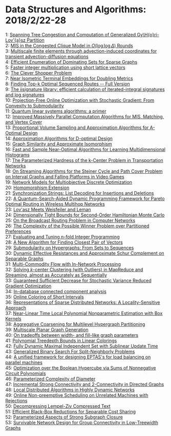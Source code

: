 # Data Structures and Algorithms: 2018/2/22-28  
1: [Spanning Tree Congestion and Computation of Generalized  Gy\H{o}ri-Lov\'{a}sz Partition](https://doi.org/10.48550/arXiv.1802.07632)  
2: [MIS in the Congested Clique Model in $O(\log \log \Delta)$ Rounds](https://doi.org/10.48550/arXiv.1802.07647)  
3: [Multiscale finite elements through advection-induced coordinates for  transient advection-diffusion equations](https://doi.org/10.48550/arXiv.1802.07684)  
4: [Efficient Enumeration of Dominating Sets for Sparse Graphs](https://doi.org/10.48550/arXiv.1802.07863)  
5: [Faster integer multiplication using short lattice vectors](https://doi.org/10.48550/arXiv.1802.07932)  
6: [The Clever Shopper Problem](https://doi.org/10.48550/arXiv.1802.07944)  
7: [Near Isometric Terminal Embeddings for Doubling Metrics](https://doi.org/10.48550/arXiv.1802.07967)  
8: [Finding Top-k Optimal Sequenced Routes -- Full Version](https://doi.org/10.48550/arXiv.1802.08014)  
9: [The iisignature library: efficient calculation of iterated-integral  signatures and log signatures](https://doi.org/10.48550/arXiv.1802.08252)  
10: [Projection-Free Online Optimization with Stochastic Gradient: From  Convexity to Submodularity](https://doi.org/10.48550/arXiv.1802.08183)  
11: [Quantum linear systems algorithms: a primer](https://doi.org/10.48550/arXiv.1802.08227)  
12: [Improved Massively Parallel Computation Algorithms for MIS, Matching,  and Vertex Cover](https://doi.org/10.48550/arXiv.1802.08237)  
13: [Proportional Volume Sampling and Approximation Algorithms for A-Optimal  Design](https://doi.org/10.48550/arXiv.1802.08318)  
14: [Approximation Algorithms for D-optimal Design](https://doi.org/10.48550/arXiv.1802.08372)  
15: [Graph Similarity and Approximate Isomorphism](https://doi.org/10.48550/arXiv.1802.08509)  
16: [Fast and Sample Near-Optimal Algorithms for Learning Multidimensional  Histograms](https://doi.org/10.48550/arXiv.1802.08513)  
17: [The Parameterized Hardness of the k-Center Problem in Transportation  Networks](https://doi.org/10.48550/arXiv.1802.08563)  
18: [On Streaming Algorithms for the Steiner Cycle and Path Cover Problem on  Interval Graphs and Falling Platforms in Video Games](https://doi.org/10.48550/arXiv.1802.08577)  
19: [Network Models for Multiobjective Discrete Optimization](https://doi.org/10.48550/arXiv.1802.08637)  
20: [Homomorphism Extension](https://doi.org/10.48550/arXiv.1802.08656)  
21: [Synchronization Strings: List Decoding for Insertions and Deletions](https://doi.org/10.48550/arXiv.1802.08663)  
22: [A Quantum-Search-Aided Dynamic Programming Framework for Pareto Optimal  Routing in Wireless Multihop Networks](https://doi.org/10.48550/arXiv.1802.08676)  
23: [Lov\'asz Meets Weisfeiler and Leman](https://doi.org/10.48550/arXiv.1802.08876)  
24: [Dimensionally Tight Bounds for Second-Order Hamiltonian Monte Carlo](https://doi.org/10.48550/arXiv.1802.08898)  
25: [On the Broadcast Routing Problem in Computer Networks](https://doi.org/10.48550/arXiv.1802.08955)  
26: [The Complexity of the Possible Winner Problem over Partitioned  Preferences](https://doi.org/10.48550/arXiv.1802.09001)  
27: [Evaluating and Tuning n-fold Integer Programming](https://doi.org/10.48550/arXiv.1802.09007)  
28: [A New Algorithm for Finding Closest Pair of Vectors](https://doi.org/10.48550/arXiv.1802.09104)  
29: [Submodularity on Hypergraphs: From Sets to Sequences](https://doi.org/10.48550/arXiv.1802.09110)  
30: [Dynamic Effective Resistances and Approximate Schur Complement on  Separable Graphs](https://doi.org/10.48550/arXiv.1802.09111)  
31: [Multi-Commodity Flow with In-Network Processing](https://doi.org/10.48550/arXiv.1802.09118)  
32: [Solving $k$-center Clustering (with Outliers) in MapReduce and  Streaming, almost as Accurately as Sequentially](https://doi.org/10.48550/arXiv.1802.09205)  
33: [Guaranteed Sufficient Decrease for Stochastic Variance Reduced Gradient  Optimization](https://doi.org/10.48550/arXiv.1802.09933)  
34: [In-database connected component analysis](https://doi.org/10.48550/arXiv.1802.09478)  
35: [Online Coloring of Short Intervals](https://doi.org/10.48550/arXiv.1802.09503)  
36: [Representations of Sparse Distributed Networks: A Locality-Sensitive  Approach](https://doi.org/10.48550/arXiv.1802.09515)  
37: [Near-Linear Time Local Polynomial Nonparametric Estimation with Box  Kernels](https://doi.org/10.48550/arXiv.1802.09578)  
38: [Aggregative Coarsening for Multilevel Hypergraph Partitioning](https://doi.org/10.48550/arXiv.1802.09610)  
39: [Multiscale Planar Graph Generation](https://doi.org/10.48550/arXiv.1802.09617)  
40: [On tradeoffs between width- and fill-like graph parameters](https://doi.org/10.48550/arXiv.1802.09620)  
41: [Polynomial Treedepth Bounds in Linear Colorings](https://doi.org/10.48550/arXiv.1802.09665)  
42: [Fully Dynamic Maximal Independent Set with Sublinear Update Time](https://doi.org/10.48550/arXiv.1802.09709)  
43: [Generalized Binary Search For Split-Neighborly Problems](https://doi.org/10.48550/arXiv.1802.09751)  
44: [A unified framework for designing EPTAS's for load balancing on parallel  machines](https://doi.org/10.48550/arXiv.1802.09828)  
45: [Optimization over the Boolean Hypercube via Sums of Nonnegative Circuit  Polynomials](https://doi.org/10.48550/arXiv.1802.10004)  
46: [Parameterized Complexity of Diameter](https://doi.org/10.48550/arXiv.1802.10048)  
47: [Incremental Strong Connectivity and 2-Connectivity in Directed Graphs](https://doi.org/10.48550/arXiv.1802.10189)  
48: [Local Distributed Algorithms in Highly Dynamic Networks](https://doi.org/10.48550/arXiv.1802.10199)  
49: [Online Non-preemptive Scheduling on Unrelated Machines with Rejections](https://doi.org/10.48550/arXiv.1802.10309)  
50: [Decompressing Lempel-Ziv Compressed Text](https://doi.org/10.48550/arXiv.1802.10347)  
51: [Efficient Black-Box Reductions for Separable Cost Sharing](https://doi.org/10.48550/arXiv.1802.10351)  
52: [Parameterized Aspects of Strong Subgraph Closure](https://doi.org/10.48550/arXiv.1802.10386)  
53: [Survivable Network Design for Group Connectivity in Low-Treewidth Graphs](https://doi.org/10.48550/arXiv.1802.10403)  